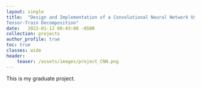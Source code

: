 ```yaml
---
layout: single
title:  "Design and Implementation of a Convolutional Neural Network Using
Tensor-Train Decomposition"
date:   2022-01-12 00:43:00 -0500
collection: projects
author_profile: true
toc: true
classes: wide
header:
    teaser: /assets/images/project_CNN.png
---
```


This is my graduate project.
